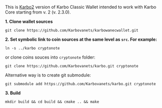 This is [Karbo2](https://github.com/Karbovanets/karbo/) version of Karbo Classic Wallet intended to work with Karbo Core starting from v. 2 (v. 2.3.0). 

**1. Clone wallet sources**

```
git clone https://github.com/Karbovanets/karbowanecwallet.git
```

**2. Set symbolic link to coin sources at the same level as `src`. For example:**

```
ln -s ../karbo cryptonote
```

or clone coins souces into `cryptonote` folder:

```
git clone https://github.com/Karbovanets/karbo.git cryptonote
```

Alternative way is to create git submodule:

```
git submodule add https://github.com/Karbovanets/karbo.git cryptonote
```

**3. Build**

```
mkdir build && cd build && cmake .. && make
```
